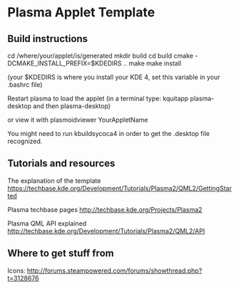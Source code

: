 Plasma Applet Template
======================

Build instructions
------------------

cd /where/your/applet/is/generated
mkdir build
cd build
cmake -DCMAKE_INSTALL_PREFIX=$KDEDIRS .. 
make 
make install

(your $KDEDIRS is where you install your KDE 4, set this variable in your .bashrc file)

Restart plasma to load the applet 
(in a terminal type: 
kquitapp plasma-desktop 
and then
plasma-desktop)

or view it with 
plasmoidviewer YourAppletName

You might need to run kbuildsycoca4
in order to get the .desktop file recognized.

Tutorials and resources
-----------------------
The explanation of the template
https://techbase.kde.org/Development/Tutorials/Plasma2/QML2/GettingStarted

Plasma techbase pages
http://techbase.kde.org/Projects/Plasma2

Plasma QML API explained
http://techbase.kde.org/Development/Tutorials/Plasma2/QML2/API

Where to get stuff from
-----------------------

Icons: http://forums.steampowered.com/forums/showthread.php?t=3128676